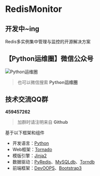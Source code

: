 RedisMonitor
============

## 开发中~ing ##

Redis多实例集中管理与监控的开源解决方案


## 【Python运维圈】微信公众号 ##

![Python运维圈](https://raw.githubusercontent.com/luxiaok/SaltAdmin/master/static/images/ops_circle_qrcode.jpg)

>也可以微信搜索 **Python运维圈**


## 技术交流QQ群 ##

**459457262**

>加群时请注明来自 **Github**


基于以下框架和组件
* 开发语言：[Python](http://www.python.org)
* Web框架：[Tornado](http://www.tornadoweb.org/en/stable/)
* 模版引擎：[Jinja2](http://jinja.pocoo.org/)
* 数据驱动：[PyRedis](https://pypi.python.org/pypi/redis)、[MySQLdb](https://pypi.python.org/pypi/MySQL-python)、[Torndb](https://pypi.python.org/pypi/torndb)
* 前端框架：[DevOOPS](https://github.com/devoopsme/devoops)、[Bootstrap3](https://github.com/twbs/bootstrap)

